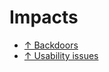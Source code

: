 # Impacts

  * [↑ Backdoors](impacts/Backdoors.md)
  * [↑ Usability issues](impacts/Usability-issues.md)
